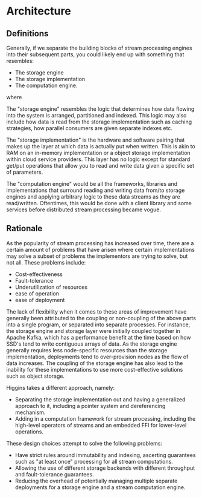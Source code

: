# Architecture

## Definitions
Generally, if we separate the building blocks of stream processing engines into their subsequent parts, you could likely end up with something
that resembles:

- The storage engine
- The storage implementation
- The computation engine.

where

The "storage engine" resembles the logic that determines how data flowing into the system is arranged, partitioned and indexed. This logic may also
include how data is read from the storage implementation such as caching strategies, how parallel consumers are given separate indexes etc.

The "storage implementation" is the hardware and software pairing that makes up the layer at which data is actually put when written. This is akin to RAM on an in-memory implementation or a object storage implementation within cloud service providers. This layer has no logic except for standard get/put operations that allow you to read and write data given a specific set of parameters.

The "computation engine" would be all the frameworks, libraries and implementations that surround reading and writing data from/to storage engines and applying arbitrary logic to these data streams as they are read/written. Oftentimes, this would be done with a client library and some services before distributed stream processing became vogue.

## Rationale

As the popularity of stream processing has increased over time, there are a certain amount of problems that have arisen where certain implementations may solve a subset of problems the implementors are trying to solve, but not all. These problems include:

- Cost-effectiveness
- Fault-tolerance
- Underutilization of resources
- ease of operation
- ease of deployment

The lack of flexibility when it comes to these areas of improvement have generally been attributed to the coupling or non-coupling of the above parts into a single program, or separated into separate processes. For instance, the storage engine and storage layer were initially coupled together in Apache Kafka, which has a performance benefit at the time based on how SSD's tend to write contiguous arrays of data. As the storage engine generally requires less node-specific resources than the storage implementation, deployments tend to over-provision nodes as the flow of data increases. The coupling of the storage engine has also lead to the inability for these implementations to use more cost-effective solutions such as object storage.

Higgins takes a different approach, namely:

- Separating the storage implementation out and having a generalized approach to it, including a pointer system and dereferencing mechanism.
- Adding in a computation framework for stream processing, including the high-level operators of streams and an embedded FFI for lower-level operations.

These design choices attempt to solve the following problems:

- Have strict rules around immutability and indexing, ascerting guarantees such as "at least once" processing for all stream computations.
- Allowing the use of different storage backends with different throughput and fault-tolerance guarantees.
- Reducing the overhead of potentially managing multiple separate deployments for a storage engine and a stream computation engine.
